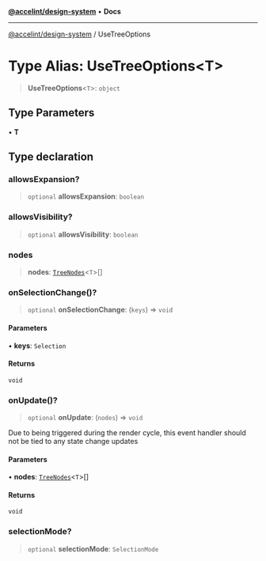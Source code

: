 [**@accelint/design-system**](../README.md) • **Docs**

***

[@accelint/design-system](../README.md) / UseTreeOptions

# Type Alias: UseTreeOptions\<T\>

> **UseTreeOptions**\<`T`\>: `object`

## Type Parameters

• **T**

## Type declaration

### allowsExpansion?

> `optional` **allowsExpansion**: `boolean`

### allowsVisibility?

> `optional` **allowsVisibility**: `boolean`

### nodes

> **nodes**: [`TreeNodes`](TreeNodes.md)\<`T`\>[]

### onSelectionChange()?

> `optional` **onSelectionChange**: (`keys`) => `void`

#### Parameters

• **keys**: `Selection`

#### Returns

`void`

### onUpdate()?

> `optional` **onUpdate**: (`nodes`) => `void`

Due to being triggered during the render cycle, this event
handler should not be tied to any state change updates

#### Parameters

• **nodes**: [`TreeNodes`](TreeNodes.md)\<`T`\>[]

#### Returns

`void`

### selectionMode?

> `optional` **selectionMode**: `SelectionMode`
